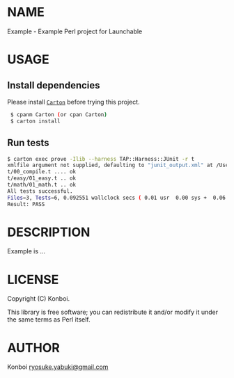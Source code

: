 
# NAME

Example - Example Perl project for Launchable

# USAGE

## Install dependencies

Please install [`Carton`](https://metacpan.org/pod/Carton) before trying this project.

```sh
 $ cpanm Carton (or cpan Carton)
 $ carton install
```
## Run tests

```sh
$ carton exec prove -Ilib --harness TAP::Harness::JUnit -r t
xmlfile argument not supplied, defaulting to "junit_output.xml" at /Users/yabuki-ryosuke/src/github.com/launchableinc/examples/perl/local/lib/perl5/TAP/Harness/JUnit.pm line 125.
t/00_compile.t .... ok
t/easy/01_easy.t .. ok
t/math/01_math.t .. ok
All tests successful.
Files=3, Tests=6, 0.092551 wallclock secs ( 0.01 usr  0.00 sys +  0.06 cusr  0.01 csys =  0.08 CPU)
Result: PASS
```

# DESCRIPTION

Example is ...

# LICENSE

Copyright (C) Konboi.

This library is free software; you can redistribute it and/or modify
it under the same terms as Perl itself.

# AUTHOR

Konboi <ryosuke.yabuki@gmail.com>
